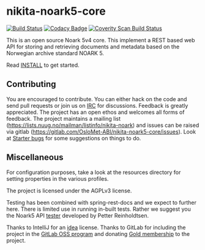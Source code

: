 # nikita-noark5-core

[![Build Status](https://travis-ci.org/OsloMet-ABI/nikita-noark5-core.svg?branch=master)](https://travis-ci.org/OsloMet-ABI/nikita-noark5-core)
[![Codacy Badge](https://api.codacy.com/project/badge/Grade/7a6f03be877e45f48448af68554b9413)](https://www.codacy.com/app/tsodring/nikita-noark5-core?utm_source=github.com&amp;utm_medium=referral&amp;utm_content=OsloMet-ABI/nikita-noark5-core&amp;utm_campaign=Badge_Grade)
<a href="https://scan.coverity.com/projects/OsloMet-ABI-nikita-noark5-core">
  <img alt="Coverity Scan Build Status"
       src="https://scan.coverity.com/projects/12784/badge.svg"/>
</a>

This is an open source Noark 5v4 core.  This implement a REST based web API for
storing and retrieving documents and metadata based on the Norwegian archive
standard NOARK 5.

Read [INSTALL](docs/general/Install.md) to get started.

## Contributing

You are encouraged to contribute. You can either hack on the code and send 
pull requests or join us on
[IRC](http://webchat.freenode.net?randomnick=1&channels=%23nikita&uio=d4) 
for discussions. Feedback is greatly appreciated. The project has an open ethos 
and welcomes all forms of feedback. The project maintains a mailing list 
(https://lists.nuug.no/mailman/listinfo/nikita-noark) and issues can be raised 
via gitlab (https://gitlab.com/OsloMet-ABI/nikita-noark5-core/issues). Look at
[Starter bugs](./docs/general/Starter-bugs.md) for some suggestions on things
to do.

## Miscellaneous

For configuration purposes, take a look at the resources directory for
setting properties in the various profiles.

The project is licensed under the AGPLv3 license.

Testing has been combined with spring-rest-docs and we expect to further here. 
There is limited use in running in-built tests. Rather we suggest you the 
Noark5 API [tester](https://github.com/petterreinholdtsen/noark5-tester) 
developed by Petter Reinholdtsen.

Thanks to IntelliJ for an [idea](https://www.jetbrains.com/idea/) license.
Thanks to GitLab for including the project in the 
[GitLab OSS program](https://gitlab.com/gitlab-com/gitlab-oss) and donating
 [Gold membership](https://about.gitlab.com/pricing/#gitlab-com) to the project.
